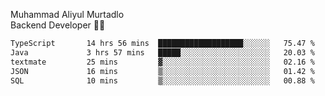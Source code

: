 Muhammad Aliyul Murtadlo
<br>
Backend Developer 👨‍💻
<br>
<!--START_SECTION:waka-->

```txt
TypeScript       14 hrs 56 mins  ███████████████████░░░░░░   75.47 %
Java             3 hrs 57 mins   █████░░░░░░░░░░░░░░░░░░░░   20.03 %
textmate         25 mins         ▓░░░░░░░░░░░░░░░░░░░░░░░░   02.16 %
JSON             16 mins         ▒░░░░░░░░░░░░░░░░░░░░░░░░   01.42 %
SQL              10 mins         ▒░░░░░░░░░░░░░░░░░░░░░░░░   00.88 %
```

<!--END_SECTION:waka-->
